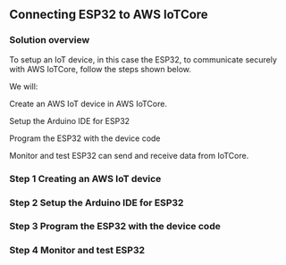 ## Connecting ESP32 to AWS IoTCore ##


### Solution overview ### 

To setup an IoT device, in this case the ESP32, to communicate securely with AWS IoTCore, follow the steps shown below.

We will:

Create an AWS IoT device in AWS IoTCore. 

Setup the Arduino IDE for ESP32

Program the ESP32 with the device code

Monitor and test ESP32 can send and receive data from IoTCore. 


### Step 1  Creating an AWS IoT device ### 

### Step 2  Setup the Arduino IDE for ESP32 ### 

###  Step 3  Program the ESP32 with the device code ### 

###  Step 4  Monitor and test ESP32 ### 

